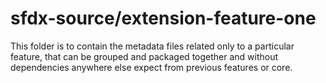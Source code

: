 # sfdx-source/extension-feature-one

This folder is to contain the metadata files related only to a particular feature, that can be grouped and packaged together and without dependencies anywhere else expect from previous features or core.
